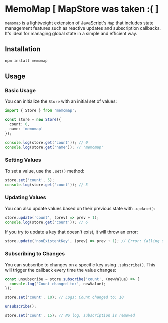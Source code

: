 # MemoMap [ MapStore was taken :( ]

`memomap` is a lightweight extension of JavaScript's `Map` that includes state management features such as reactive updates and subscription callbacks. It's ideal for managing global state in a simple and efficient way.

## Installation

```bash
npm install memomap
```

## Usage

### Basic Usage

You can initialize the `Store` with an initial set of values:

```typescript
import { Store } from 'memomap';

const store = new Store({
  count: 0,
  name: 'memomap'
});

console.log(store.get('count')); // 0
console.log(store.get('name')); // 'memomap'
```

### Setting Values

To set a value, use the `.set()` method:

```typescript
store.set('count', 5);
console.log(store.get('count')); // 5
```

### Updating Values

You can also update values based on their previous state with `.update()`:

```typescript
store.update('count', (prev) => prev + 1);
console.log(store.get('count')); // 6
```

If you try to update a key that doesn't exist, it will throw an error:

```typescript
store.update('nonExistentKey', (prev) => prev + 1); // Error: Calling update: "nonExistentKey" was not initialized.
```

### Subscribing to Changes

You can subscribe to changes on a specific key using `.subscribe()`. This will trigger the callback every time the value changes:

```typescript
const unsubscribe = store.subscribe('count', (newValue) => {
  console.log('Count changed to:', newValue);
});

store.set('count', 10); // Logs: Count changed to: 10

unsubscribe();

store.set('count', 15); // No log, subscription is removed
```